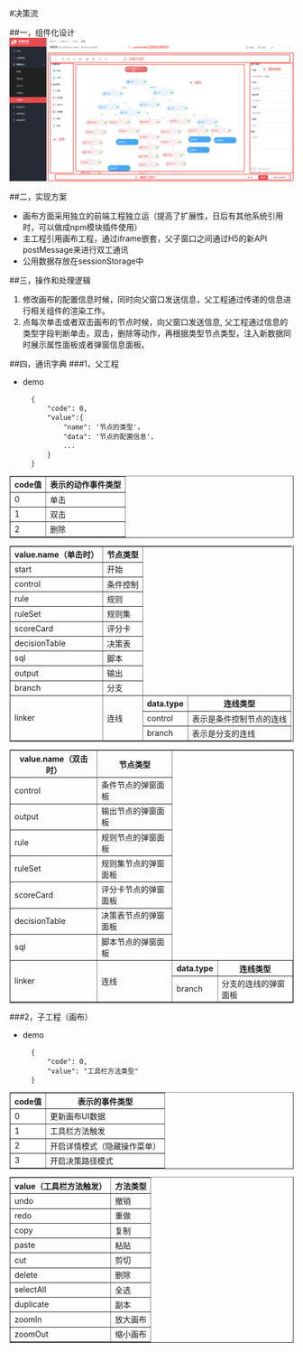 
#决策流


##一，组件化设计
![](./img/5.jpg)

##二，实现方案
- 画布方面采用独立的前端工程独立运（提高了扩展性，日后有其他系统引用时，可以做成npm模块插件使用）
- 主工程引用画布工程，通过iframe嵌套，父子窗口之间通过H5的新API postMessage来进行双工通讯
- 公用数据存放在sessionStorage中


##三，操作和处理逻辑

1. 修改画布的配置信息时候，同时向父窗口发送信息，父工程通过传递的信息进行相关组件的渲染工作。
2. 点每次单击或者双击画布的节点时候，向父窗口发送信息, 父工程通过信息的类型字段判断单击，双击，删除等动作，再根据类型节点类型，注入新数据同时展示属性面板或者弹窗信息面板。




##四，通讯字典
###1，父工程
- demo

		{
		    "code": 0,
			"value":{
				"name": '节点的类型'，
				"data": '节点的配置信息'，
				...
			}
		}


<table border="1">
  <tr>
    <th>code值</th>
	<th>表示的动作事件类型</th>
  </tr>
  <tr>
    <td>0</td>
    <td>单击</td>
  </tr>
  <tr>
    <td>1</td>
    <td>双击</td>
  </tr>
  <tr>
    <td>2</td>
    <td>删除</td>
  </tr>
</table>

<table border="1">
  <tr>
    <th>value.name（单击时）</th>
	<th>节点类型</th>
  </tr>
  <tr>
    <td>start</td>
    <td>开始</td>
  </tr>
  <tr>
    <td>control</td>
    <td>条件控制</td>
  </tr>
  <tr>
    <td>rule</td>
    <td>规则</td>
  </tr>
  <tr>
    <td>ruleSet</td>
    <td>规则集</td>
  </tr>
  <tr>
    <td>scoreCard</td>
    <td>评分卡</td>
  </tr>
  <tr>
    <td>decisionTable</td>
    <td>决策表</td>
  </tr>
  <tr>
    <td>sql</td>
    <td>脚本</td>
  </tr>
  <tr>
    <td>output</td>
    <td>输出</td>
  </tr>
  <tr>
    <td>branch</td>
    <td>分支</td>
  </tr>
  <tr>
    <td rowspan="3">linker</td>
    <td rowspan="3">连线</td>
    <th>data.type</th>
    <th>连线类型</th>
  </tr>
  <tr>
    <td>control</td>
    <td>表示是条件控制节点的连线</td>
  </tr>
  <tr>
    <td>branch</td>
    <td>表示是分支的连线</td>
  </tr>
</table>


<table border="1">
  <tr>
    <th>value.name（双击时）</th>
	<th>节点类型</th>
  </tr>
  <tr>
    <td>control</td>
    <td>条件节点的弹窗面板</td>
  </tr>
  <tr>
    <td>output</td>
    <td>输出节点的弹窗面板</td>
  </tr>
  <tr>
    <td>rule</td>
    <td>规则节点的弹窗面板</td>
  </tr>
  <tr>
    <td>ruleSet</td>
    <td>规则集节点的弹窗面板</td>
  </tr>
  <tr>
    <td>scoreCard</td>
    <td>评分卡节点的弹窗面板</td>
  </tr>
  <tr>
    <td>decisionTable</td>
    <td>决策表节点的弹窗面板</td>
  </tr>
  <tr>
    <td>sql</td>
    <td>脚本节点的弹窗面板</td>
  </tr>
  <tr>
    <td rowspan="3">linker</td>
    <td rowspan="3">连线</td>
    <th>data.type</th>
    <th>连线类型</th>
  </tr>
  <tr>
    <td>branch</td>
    <td>分支的连线的弹窗面板</td>
  </tr>
</table>

###2，子工程（画布）

- demo

		{
		    "code": 0,
			"value": "工具栏方法类型"
		}


<table border="1">
  <tr>
    <th>code值</th>
	<th>表示的事件类型</th>
  </tr>
  <tr>
    <td>0</td>
    <td>更新画布UI数据</td>
  </tr>
  <tr>
    <td>1</td>
    <td>工具栏方法触发</td>
  </tr>
  <tr>
    <td>2</td>
    <td>开启详情模式（隐藏操作菜单）</td>
  </tr>
  <tr>
    <td>3</td>
    <td>开启决策路径模式</td>
  </tr>
</table>

<table border="1">
  <tr>
    <th>value（工具栏方法触发）</th>
	<th>方法类型</th>
  </tr>
  <tr>
    <td>undo</td>
    <td>撤销</td>
  </tr>
  <tr>
    <td>redo</td>
    <td>重做</td>
  </tr>
  <tr>
    <td>copy</td>
    <td>复制</td>
  </tr>
  <tr>
    <td>paste</td>
    <td>粘贴</td>
  </tr>
  <tr>
    <td>cut</td>
    <td>剪切</td>
  </tr>
  <tr>
    <td>delete</td>
    <td>删除</td>
  </tr>
  <tr>
    <td>selectAll</td>
    <td>全选</td>
  </tr>
  <tr>
    <td>duplicate</td>
    <td>副本</td>
  </tr>
  <tr>
    <td>zoomIn</td>
    <td>放大画布</td>
  </tr>
  <tr>
    <td>zoomOut</td>
    <td>缩小画布</td>
  </tr>
</table>
